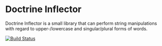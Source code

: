 # Doctrine Inflector

Doctrine Inflector is a small library that can perform string manipulations
with regard to upper-/lowercase and singular/plural forms of words.

[![Build Status](https://travis-ci.org/doctrine/inflector.svg?branch=master)](https://travis-ci.org/doctrine/inflector)